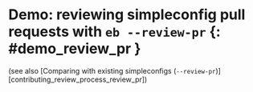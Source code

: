 # Demo: reviewing simpleconfig pull requests with `eb --review-pr` {: #demo_review_pr }

(see also [Comparing with existing simpleconfigs (`--review-pr`)][contributing_review_process_review_pr])

<asciinema-player src="/ascii/review_pr.json" cols="100" rows="30" />
